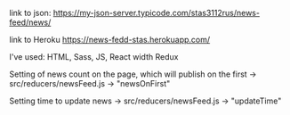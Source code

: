 link to json: https://my-json-server.typicode.com/stas3112rus/news-feed/news/

link to Heroku https://news-fedd-stas.herokuapp.com/

I've used:
HTML, Sass, JS, React width Redux

Setting of news count on the page, which will publish on the first -> src/reducers/newsFeed.js -> "newsOnFirst"

Setting time to update news -> src/reducers/newsFeed.js -> "updateTime"

